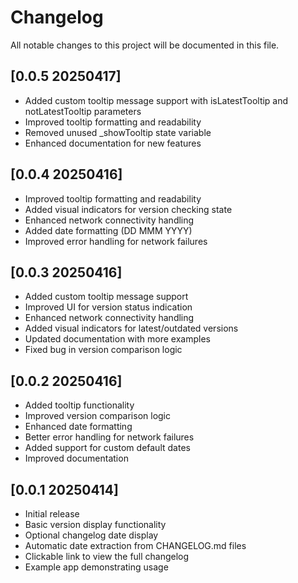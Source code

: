 # Changelog

All notable changes to this project will be documented in this file.


## [0.0.5 20250417]
- Added custom tooltip message support with isLatestTooltip and notLatestTooltip parameters
- Improved tooltip formatting and readability
- Removed unused _showTooltip state variable
- Enhanced documentation for new features


## [0.0.4 20250416]
- Improved tooltip formatting and readability
- Added visual indicators for version checking state
- Enhanced network connectivity handling
- Added date formatting (DD MMM YYYY)
- Improved error handling for network failures


## [0.0.3 20250416]
- Added custom tooltip message support
- Improved UI for version status indication
- Enhanced network connectivity handling
- Added visual indicators for latest/outdated versions
- Updated documentation with more examples
- Fixed bug in version comparison logic


## [0.0.2 20250416]
- Added tooltip functionality
- Improved version comparison logic
- Enhanced date formatting
- Better error handling for network failures
- Added support for custom default dates
- Improved documentation


## [0.0.1 20250414]
- Initial release
- Basic version display functionality
- Optional changelog date display
- Automatic date extraction from CHANGELOG.md files
- Clickable link to view the full changelog
- Example app demonstrating usage 